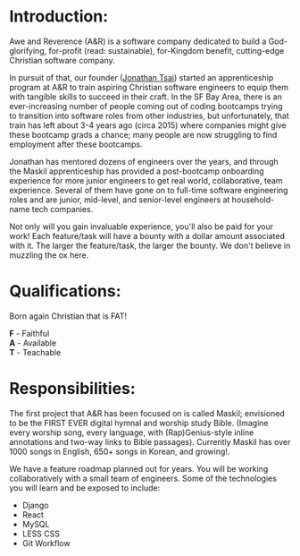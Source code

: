 # Introduction:

Awe and Reverence (A&R) is a software company dedicated to build a God-glorifying, for-profit (read: sustainable), for-Kingdom benefit, cutting-edge Christian software company.

In pursuit of that, our founder ([Jonathan Tsai](https://www.linkedin.com/in/jontsai/)) started an apprenticeship program at A&R to train aspiring Christian software engineers to equip them with tangible skills to succeed in their craft.  In the SF Bay Area, there is an ever-increasing number of people coming out of coding bootcamps trying to transition into software roles from other industries, but unfortunately, that train has left about 3-4 years ago (circa 2015) where companies might give these bootcamp grads a chance; many people are now struggling to find employment after these bootcamps.

Jonathan has mentored dozens of engineers over the years, and through the Maskil apprenticeship has provided a post-bootcamp onboarding experience for more junior engineers to get real world, collaborative, team experience. Several of them have gone on to full-time software engineering roles and are junior, mid-level, and senior-level engineers at household-name tech companies.

Not only will you gain invaluable experience, you'll also be paid for your work! Each feature/task will have a bounty with a dollar amount associated with it. The larger the feature/task, the larger the bounty. We don't believe in muzzling the ox here.

# Qualifications:

Born again Christian that is FAT!

**F** - Faithful  
**A** - Available  
**T** - Teachable  

# Responsibilities: 

The first project that A&R has  been focused on is called Maskil; envisioned to be the FIRST EVER digital hymnal and worship study Bible. (Imagine every worship song, every language, with (Rap)Genius-style inline annotations and two-way links to Bible passages). Currently Maskil has over 1000 songs in English, 650+ songs in Korean, and growing!.

We have a feature roadmap planned out for years. You will be working collaboratively with a small team of engineers. Some of the technologies you will learn and be exposed to include: 
- Django
- React
- MySQL
- LESS CSS
- Git Workflow
